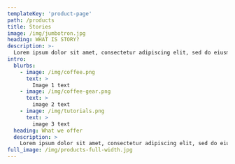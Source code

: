 ```yaml
---
templateKey: 'product-page'
path: /products
title: Stories
image: /img/jumbotron.jpg
heading: WHAT IS STORY?
description: >-
  Lorem ipsum dolor sit amet, consectetur adipiscing elit, sed do eiusmod tempor incididunt ut labore et dolore magna aliqua.
intro:
  blurbs:
    - image: /img/coffee.png
      text: >
        Image 1 text
    - image: /img/coffee-gear.png
      text: >
        image 2 text
    - image: /img/tutorials.png
      text: >
        image 3 text
  heading: What we offer
  description: >
    Lorem ipsum dolor sit amet, consectetur adipiscing elit, sed do eiusmod tempor incididunt ut labore et dolore magna aliqua.
full_image: /img/products-full-width.jpg
---
```

